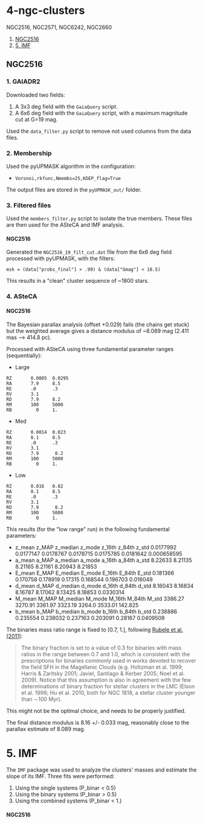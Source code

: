 # 4-ngc-clusters

NGC2516, NGC2571, NGC6242, NGC2660

<!-- MarkdownTOC levels="1,2" autolink="true" style="ordered" -->

1. [NGC2516](#ngc2516)
1. [5. IMF](#5-imf)

<!-- /MarkdownTOC -->


## NGC2516

### 1. GAIADR2

Downloaded two fields:

1. A 3x3 deg field with the `GaiaQuery` script.
2. A 6x6 deg field with the `GaiaQuery` script, with a maximum magnitude cut at G=19 mag.

Used the `data_filter.py` script to remove not used columns from the data files.


### 2. Membership

Used the pyUPMASK algorithm in the configuration:

* `Voronoi,rkfunc,Nmembs=25,KDEP_flag=True`

The output files are stored in the `pyUPMASK_out/` folder.


### 3. Filtered files

Used the `members_filter.py` script to isolate the true members. These files are then used for the ASteCA and IMF analysis.

#### NGC2516
Generated the `NGC2516_19_filt_cut.dat` file from the 6x6 deg field processed with pyUPMASK, with the filters:

    msk = (data["probs_final"] > .99) & (data["Gmag"] < 18.5)

This results in a "clean" cluster sequence of ~1800 stars.



### 4. ASteCA

#### NGC2516
The Bayesian parallax analysis (offset +0.029) fails (the chains get stuck) but the weighted average gives a distance modulus of ~8.089 mag (2.411 mas --> 414.8 pc).

Processed with ASteCA using three fundamental parameter ranges (sequentially):

* Large
```
RZ       0.0005  0.0295
RA       7.9     8.5
RE       .0      .3
RV       3.1
RD       7.9     8.2
RM       100     5000
RB         0     1.
```

* Med
```
RZ       0.0014  0.023
RA       8.1     8.5
RE       .0      .3
RV       3.1
RD       7.9      8.2
RM       100     5000
RB         0     1.
```

* Low
```
RZ       0.016   0.02
RA       8.1     8.5
RE       .0      .3
RV       3.1
RD       7.9      8.2
RM       100     5000
RB         0     1.
```

This results (for the "low range" run) in the following fundamental parameters:

* z_mean      z_MAP   z_median     z_mode     z_16th     z_84th      z_std
0.0177992  0.0177147  0.0178767  0.0178715  0.0175785  0.0181642 0.000658595
* a_mean      a_MAP   a_median     a_mode     a_16th     a_84th      a_std
8.22633    8.21135    8.21165    8.21161    8.20943    8.21853
* E_mean      E_MAP   E_median     E_mode     E_16th     E_84th      E_std
0.181366   0.170758   0.178919    0.17315   0.168544   0.196703   0.016049   
* d_mean      d_MAP   d_median     d_mode     d_16th     d_84th      d_std
8.16043    8.16834    8.16787    8.17062    8.13425    8.18853  0.0330314
* M_mean      M_MAP   M_median     M_mode     M_16th     M_84th      M_std
3386.27    3270.91    3361.97    3323.19     3264.0    3533.01    142.825  
* b_mean      b_MAP   b_median     b_mode     b_16th     b_84th      b_std
0.238886   0.235554   0.238032   0.237163   0.203091    0.28167  0.0409509

The binaries mass ratio range is fixed to [0.7, 1.], following [Rubele et al. (2011)](https://academic.oup.com/mnras/article/414/3/2204/1038836):

> The binary fraction is set to a value of 0.3 for binaries with mass ratios in the range between 0.7 and 1.0, which is consistent with the prescriptions for binaries commonly used in works devoted to recover the field SFH in the Magellanic Clouds (e.g. Holtzman et al. 1999; Harris & Zaritsky 2001; Javiel, Santiago & Kerber 2005; Noel et al. 2009). Notice that this assumption is also in agreement with the few determinations of binary fraction for stellar clusters in the LMC (Elson et al. 1998; Hu et al. 2010, both for NGC 1818, a stellar cluster younger than ∼100 Myr).

This might not be the optimal choice, and needs to be properly justified.

The final distance modulus is 8.16 +/- 0.033 mag, reasonably close to the parallax estimate of 8.089 mag.



# 5. IMF

The `IMF` package was used to analyze the clusters' masses and estimate the slope of its IMF. Three fits were performed:

1. Using the single systems (P_binar < 0.5)
2. Using the binary systems (P_binar > 0.5)
3. Using the combined systems (P_binar < 1.)

#### NGC2516
